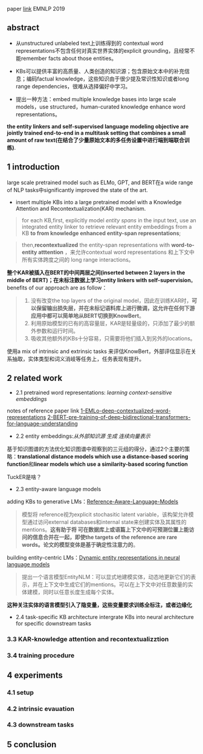 paper [link](https://arxiv.org/abs/1909.04164)   	EMNLP 2019
## abstract 
* 从unstructured unlabeled text上训练得到的 contextual word representations不包含任何对真实世界实体的explicit grounding，且经常不能remember facts about those entities。

* KBs可以提供丰富的高质量、人类创造的知识源；包含原始文本中的补充信息；编码factual knowledge，这些知识由于很少提及常识性知识或者long range dependencies，很难从选择偏好中学习。

* 提出一种方法：embed multiple knowledge bases into large scale models，use structured，human-curated knowledge enhance word representations。


**the entity linkers and self-supervised language modeling objective are jointly trained end-to-end in a multitask setting that combines a small amount of raw text(在结合了少量原始文本的多任务设置中进行端到端联合训练)**.
## 1 introduction
large scale pretrained model such as ELMo, GPT, and BERT在a wide range of NLP tasks中significantly improved the state of the art.

* insert multiple KBs into a large pretrained model with a Knowledge Attention and Recontextualization(KAR) mechanism.
> for each KB,first, explicitly model *entity spans* in the input text, use an integrated entity linker to retrieve relevant entity embeddings from a KB **to from knowledge enhanced entity-span representations**;

> then,**recontextualized** the entity-span representations with  **word-to-entity atttention** ，来允许contextual word representations 和上下文中所有实体跨度之间的 long range interactions。

**整个KAR被插入在BERT的中间两层之间(inserted between 2 layers in the middle of BERT)；在未标注数据上学习entity linkers with self-supervision**。benefits of our approach are as follow：
> 1. 没有改变the top layers of the original model，因此在训练KAR时，**可以保留输出损失层，并在未标记语料库上进行微调，这允许在任何下游应用中都可以简单地从BERT切换到KnowBert**。
> 2. 利用原始模型的已有的高容量层，KAR是轻量级的，只添加了最少的额外参数和运行时间。
> 3. 吸收其他额外的KBs十分容易，只需要将他们插入到另外的locations。

使用a mix of intrinsic and extrinsic tasks 来评估KnowBert，外部评估显示在关系抽取，实体类型和词义消岐等任务上，任务表现有提升。
## 2 related work
* 2.1 pretrained word representations: *learning context-sensitive embeddings*

notes of reference paper link [1-EMLo-deep-contextualized-word-representations](https://github.com/Vita112/notes_for_NLP/blob/master/methods-models/Pre-trainingLM/%E3%80%901802-ELMo%E3%80%91deep-contextualized-word-representations.md)  [2-BERT-pre-training-of-deep-bidirectional-transformers-for-language-understanding](https://github.com/Vita112/notes_for_NLP/blob/master/methods-models/Pre-trainingLM/%40201905_BERT-pre-training_of_deep_bidirectional_Transformers_for_language_understanding.md)

* 2.2 entity embeddings:*从外部知识源 生成 连续向量表示*

基于知识图谱的方法优化知识图谱中观察到的三元组的得分，通过2个主要的策略：**translational distance models which use a distance-based scoring function**和**linear models which use a similarity-based scoring function**

TuckER是啥？

* 2.3 entity-aware language models

adding KBs to generative LMs：[Reference-Aware-Language-Models](https://arxiv.org/pdf/1611.01628.pdf)
> 模型将 reference视为explicit stochasitic latent variable，该构架允许模型通过访问external databases和internal state来创建实体及其属性的mentions。**这有助于将 可在数据库上或语篇上下文中的可预测位置上能访问的信息合并在一起，即使the targets of the reference are rare words。论文的模型变体是基于确定性注意力的**。

building entity-centric LMs：[Dynamic entity representations in neural language models](https://arxiv.org/pdf/1708.00781.pdf)
> 提出一个语言模型EntityNLM：可以显式地建模实体，动态地更新它们的表示，并在上下文中生成它们的mentions。可以在上下文中对任意数量的实体建模，同时以任意长度生成每个实体。

**这种关注实体的语言模型引入了隐变量，这些变量要求训练全标注，或者边缘化**
* 2.4 task-specific KB architecture
intergrate KBs into neural architecture for specific downstream tasks

### 3.3 KAR-knowledge attention and recontextualizztion
### 3.4 training procedure
## 4 experiments
### 4.1 setup
### 4.2 intrinsic evauation
### 4.3 downstream tasks
## 5 conclusion
